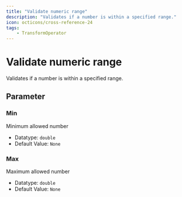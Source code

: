 ```yaml
---
title: "Validate numeric range"
description: "Validates if a number is within a specified range."
icon: octicons/cross-reference-24
tags: 
    - TransformOperator
---
```

# Validate numeric range
<!-- This file was generated - DO NOT CHANGE IT MANUALLY -->



Validates if a number is within a specified range.


## Parameter

### Min

Minimum allowed number

- Datatype: `double`
- Default Value: `None`



### Max

Maximum allowed number

- Datatype: `double`
- Default Value: `None`



